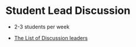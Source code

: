 

# Student Lead Discussion

- 2-3 students per week

- [The List of Discussion leaders](https://docs.google.com/spreadsheets/d/1FC0z9qjIpBy8YaNGpQIILq5qmPH-sUG7Z5Guegg9lQ8/edit?usp=sharing)




